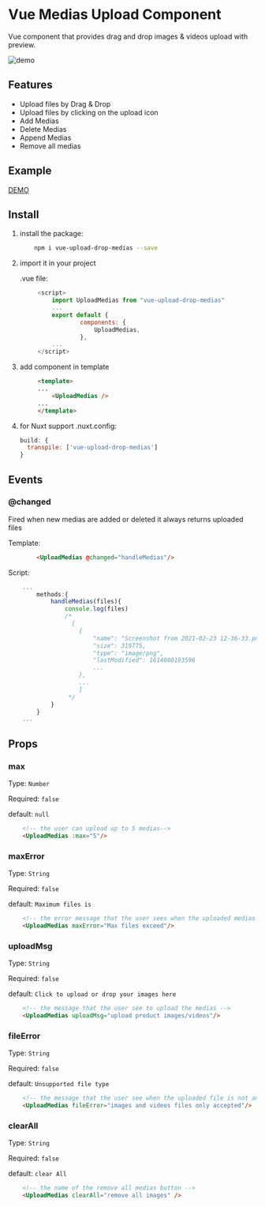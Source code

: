 # Vue Medias Upload Component
Vue component that provides drag and drop images & videos upload with preview.

![demo](./demo.gif)

## Features

* Upload files by Drag & Drop
* Upload files by clicking on the upload icon
* Add Medias
* Delete Medias
* Append Medias
* Remove all medias

## Example

[DEMO](https://vueupload.yudax.dev)

## Install

1. install the package:

    ```bash
        npm i vue-upload-drop-medias --save
    ```

2. import it in your project

   .vue file:
   ```javascript
        <script>
            import UploadMedias from "vue-upload-drop-medias"
            ...
            export default {
                    components: {
                        UploadMedias,
                    },
            ...
        </script>
   ```

3. add component in template
   ```html
        <template>
        ...
            <UploadMedias />
        ...
        </template>

   ```

4. for Nuxt support
  .nuxt.config:
    ```javascript
    build: {
      transpile: ['vue-upload-drop-medias']
    }
    ```

## Events

### <b>@changed</b>
Fired when new medias are added or deleted it always returns uploaded files

Template:

```html
        <UploadMedias @changed="handleMedias"/>
```

Script:

```javascript
    ...
        methods:{
            handleMedias(files){
                console.log(files)
                /*
                  [
                    {
                        "name": "Screenshot from 2021-02-23 12-36-33.png",
                        "size": 319775,
                        "type": "image/png",
                        "lastModified": 1614080193596
                        ...
                    },
                    ...
                    ]
                 */
            }
        }
    ...
```



## Props
### <b>max</b>
Type: `Number`

Required: `false`

default: `null`

```html
    <!-- the user can upload up to 5 medias-->
    <UploadMedias :max="5"/>
```

### <b>maxError</b>
Type: `String`

Required: `false`

default: `Maximum files is`

```html
    <!-- the error message that the user sees when the uploaded medias greater that the max medias required-->
    <UploadMedias maxError="Max files exceed"/>
```

### <b>uploadMsg</b>
Type: `String`

Required: `false`

default: `Click to upload or drop your images here`

```html
    <!-- the message that the user see to upload the medias -->
    <UploadMedias uploadMsg="upload product images/videos"/>
```

### <b>fileError</b>
Type: `String`

Required: `false`

default: `Unsupported file type`

```html
    <!-- the message that the user see when the uploaded file is not an image or a video -->
    <UploadMedias fileError="images and videos files only accepted"/>
```

### <b>clearAll</b>
Type: `String`

Required: `false`

default: `clear All`

```html
    <!-- the name of the remove all medias button -->
    <UploadMedias clearAll="remove all images" />
```
